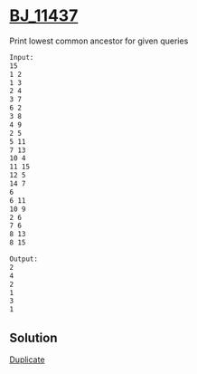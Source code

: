 # [BJ_11437](https://acmicpc.net/problem/11437)

Print lowest common ancestor for given queries

```txt
Input:
15
1 2
1 3
2 4
3 7
6 2
3 8
4 9
2 5
5 11
7 13
10 4
11 15
12 5
14 7
6
6 11
10 9
2 6
7 6
8 13
8 15

Output:
2
4
2
1
3
1
```

## Solution

[Duplicate](./BJ_11438.md)
